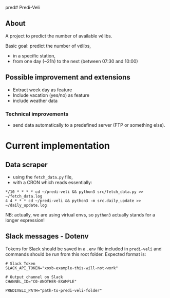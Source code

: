 pred# Predi-Veli

## About 

A project to predict the number of available vélibs.

Basic goal: predict the number of vélibs,
* in a specific station,
* from one day (~21h) to the next (between 07:30 and 10:00)

## Possible improvement and extensions

* Extract week day as feature
* Include vacation (yes/no) as feature
* include weather data

### Technical improvements

* send data automatically to a predefined server (FTP or something else).

# Current implementation

## Data scraper

* using the `fetch_data.py` file,
* with a CRON which reads essentially:
```
*/10 * * * * cd ~/predi-veli && python3 src/fetch_data.py >>  ~/fetch_data.log
4 4 * * * cd ~/predi-veli && python3 -m src.daily_update >>  ~/daily_update.log
```
NB: actually, we are using virtual envs, so `python3` actually stands for a longer expression!

## Slack messages - Dotenv

Tokens for Slack should be saved in a `.env` file included in `predi-veli` 
and commands should be run from this root folder. Expected format is:
```
# Slack Token
SLACK_API_TOKEN="xoxb-example-this-will-not-work"

# Output channel on Slack
CHANNEL_ID="C0-ANOTHER-EXAMPLE"

PREDIVELI_PATH="path-to-predi-veli-folder"
```
